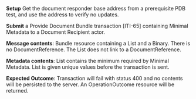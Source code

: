 **Setup** Get the document responder base address from a prerequisite PDB test, and use the address to verify no updates.

**Submit** a Provide Document Bundle transaction [ITI-65] containing Minimal Metadata to a Document Recipient
actor.

**Message contents**: Bundle resource containing a List and a Binary. There is
no DocumentReference. The List does not link to a DocumentReference.

**Metadata contents**: List contains the minimum required by Minimal
 Metadata.   List is given unique values before the transaction is sent.

**Expected Outcome**: Transaction will fail with status 400 and no contents will be persisted to the server. An OperationOutcome resource will be returned.
